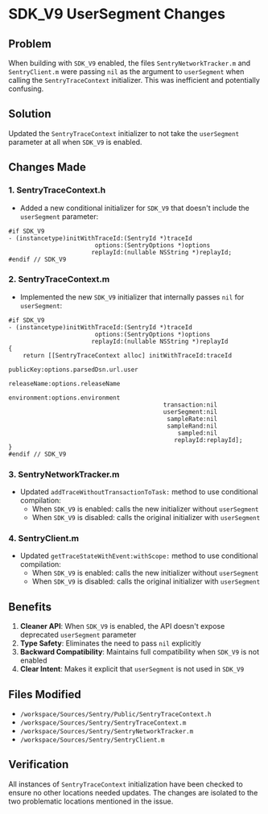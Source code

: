 # SDK_V9 UserSegment Changes

## Problem
When building with `SDK_V9` enabled, the files `SentryNetworkTracker.m` and `SentryClient.m` were passing `nil` as the argument to `userSegment` when calling the `SentryTraceContext` initializer. This was inefficient and potentially confusing.

## Solution
Updated the `SentryTraceContext` initializer to not take the `userSegment` parameter at all when `SDK_V9` is enabled.

## Changes Made

### 1. SentryTraceContext.h
- Added a new conditional initializer for `SDK_V9` that doesn't include the `userSegment` parameter:
```objc
#if SDK_V9
- (instancetype)initWithTraceId:(SentryId *)traceId
                        options:(SentryOptions *)options
                       replayId:(nullable NSString *)replayId;
#endif // SDK_V9
```

### 2. SentryTraceContext.m
- Implemented the new `SDK_V9` initializer that internally passes `nil` for `userSegment`:
```objc
#if SDK_V9
- (instancetype)initWithTraceId:(SentryId *)traceId
                        options:(SentryOptions *)options
                       replayId:(nullable NSString *)replayId
{
    return [[SentryTraceContext alloc] initWithTraceId:traceId
                                             publicKey:options.parsedDsn.url.user
                                           releaseName:options.releaseName
                                           environment:options.environment
                                           transaction:nil
                                           userSegment:nil
                                            sampleRate:nil
                                            sampleRand:nil
                                               sampled:nil
                                              replayId:replayId];
}
#endif // SDK_V9
```

### 3. SentryNetworkTracker.m
- Updated `addTraceWithoutTransactionToTask:` method to use conditional compilation:
  - When `SDK_V9` is enabled: calls the new initializer without `userSegment`
  - When `SDK_V9` is disabled: calls the original initializer with `userSegment`

### 4. SentryClient.m
- Updated `getTraceStateWithEvent:withScope:` method to use conditional compilation:
  - When `SDK_V9` is enabled: calls the new initializer without `userSegment`
  - When `SDK_V9` is disabled: calls the original initializer with `userSegment`

## Benefits
1. **Cleaner API**: When `SDK_V9` is enabled, the API doesn't expose deprecated `userSegment` parameter
2. **Type Safety**: Eliminates the need to pass `nil` explicitly
3. **Backward Compatibility**: Maintains full compatibility when `SDK_V9` is not enabled
4. **Clear Intent**: Makes it explicit that `userSegment` is not used in `SDK_V9`

## Files Modified
- `/workspace/Sources/Sentry/Public/SentryTraceContext.h`
- `/workspace/Sources/Sentry/SentryTraceContext.m`
- `/workspace/Sources/Sentry/SentryNetworkTracker.m`
- `/workspace/Sources/Sentry/SentryClient.m`

## Verification
All instances of `SentryTraceContext` initialization have been checked to ensure no other locations needed updates. The changes are isolated to the two problematic locations mentioned in the issue.